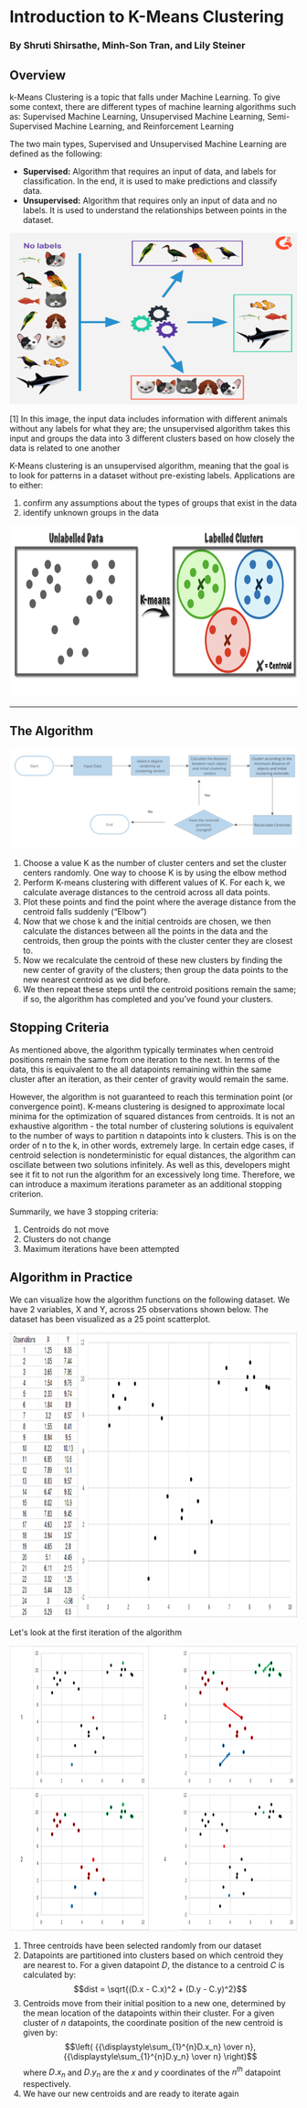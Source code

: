 # Introduction to K-Means Clustering
### By Shruti Shirsathe, Minh-Son Tran, and Lily Steiner
## Overview

k-Means Clustering is a topic that falls under Machine Learning. To give some context, there are different types of machine learning algorithms such as:
Supervised Machine Learning, Unsupervised Machine Learning, Semi-Supervised Machine Learning, and Reinforcement Learning

The two main types, Supervised and Unsupervised Machine Learning are defined as the following:
* **Supervised:** Algorithm that requires an input of data, and labels for classification. In the end, it is used to make predictions and classify data.
* **Unsupervised:** Algorithm that requires only an input of data and no labels. It is used to understand the relationships between points in the dataset.

<img src="img/unsupervised-learning.png" width="600" height="300" />

[1] In this image, the input data includes information with different animals without any labels for what they are; the unsupervised algorithm takes this input and groups the data into 3 different clusters based on how closely the data is related to one another

K-Means clustering is an unsupervised algorithm, meaning that the goal is to look for patterns in a dataset without pre-existing labels. 
Applications are to either:
1. confirm any assumptions about the types of groups that exist in the data
2. identify unknown groups in the data

<img src="img/kmeans.png" width="600" height="300" />

* * *

## The Algorithm
![Algorithm](img/algorithm.png)

1. Choose a value K as the number of cluster centers and set the cluster centers randomly. One way to choose K is by using the elbow method
2. Perform K-means clustering with different values of K. For each k, we calculate average distances to the centroid across all data points.
3. Plot these points and find the point where the average distance from the centroid falls suddenly (“Elbow”)
4. Now that we chose k and the initial centroids are chosen, we then 
calculate the distances between all the points in the data and the centroids, then group the points with the cluster center they are closest to.
5. Now we recalculate the centroid of these new clusters by finding the new center of gravity of the clusters; then group the data points to the new nearest centroid as we did before. 
6. We then repeat these steps until the centroid positions remain the same; if so, the algorithm has completed and you’ve found your clusters.

## Stopping Criteria
As mentioned above, the algorithm typically terminates when centroid positions remain the same from one iteration to the next. In terms of the data, 
this is equivalent to the all datapoints remaining within the same cluster after an iteration, as their center of gravity would remain the same.

However, the algorithm is not guaranteed to reach this termination point (or convergence point). K-means clustering is designed to approximate local
minima for the optimization of squared distances from centroids. It is not an exhaustive algorithm - the total number of clustering solutions is equivalent
to the number of ways to partition n datapoints into k clusters. This is on the order of n to the k, in other words, extremely large. In certain edge cases, if
centroid selection is nondeterministic for equal distances, the algorithm can oscillate between two solutions infinitely. As well as this, developers might
see it fit to not run the algorithm for an excessively long time. Therefore, we can introduce a maximum iterations parameter as an additional stopping criterion.

Summarily, we have 3 stopping criteria:

1. Centroids do not move
2. Clusters do not change
3. Maximum iterations have been attempted

## Algorithm in Practice

We can visualize how the algorithm functions on the following dataset. We have 2 variables, X and Y, across 25 observations shown below. The dataset has been
visualized as a 25 point scatterplot.

<img src="img/dataset.png" width="1200" height="500" />

Let's look at the first iteration of the algorithm

<img src="img/Iteration1.png" width="1200" height="500" />

1. Three centroids have been selected randomly from our dataset
2. Datapoints are partitioned into clusters based on which centroid they are nearest to. For a given datapoint $D$, the distance to a centroid $C$ is calculated by:
$$dist = \sqrt{(D.x - C.x)^2 + (D.y - C.y)^2}$$
3. Centroids move from their initial position to a new one, determined by the mean location of the datapoints within their cluster.
For a given cluster of $n$ datapoints, the coordinate position of the new centroid is given by:
$$\left( {{\displaystyle\sum_{1}^{n}D.x_n} \over n}, {{\displaystyle\sum_{1}^{n}D.y_n} \over n} \right)$$
where $D.x_n$ and $D.y_n$ are the $x$ and $y$ coordinates of the $n^{th}$ datapoint respectively.
4. We have our new centroids and are ready to iterate again
